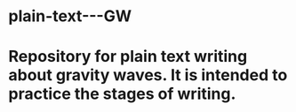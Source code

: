 # plain-text---GW
# Repository for plain text writing about gravity waves. It is intended to practice the stages of writing.
